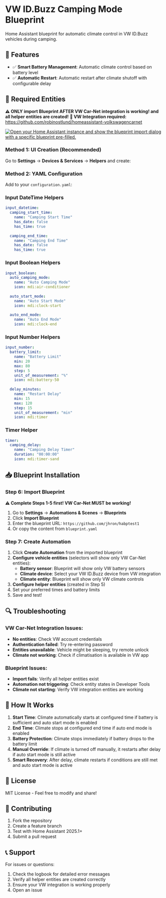 # VW ID.Buzz Camping Mode Blueprint

Home Assistant blueprint for automatic climate control in VW ID.Buzz vehicles during camping.

## 🚀 Features

- ✅ **Smart Battery Management**: Automatic climate control based on battery level
- ✅ **Automatic Restart**: Automatic restart after climate shutoff with configurable delay

## 🔧 Required Entities

**⚠️ ONLY import Blueprint AFTER VW Car-Net integration is working! and all helper entities are created!**
**🔗 VW Integration required:** https://github.com/robinostlund/homeassistant-volkswagencarnet

[![Open your Home Assistant instance and show the blueprint import dialog with a specific blueprint pre-filled.](https://my.home-assistant.io/badges/blueprint_import.svg)](https://my.home-assistant.io/redirect/blueprint_import/?blueprint_url=https%3A%2F%2Fgithub.com%2Fjhron%2Fhabptest1%2Ftree%2Fmain)

### Method 1: UI Creation (Recommended)
Go to **Settings** → **Devices & Services** → **Helpers** and create:

### Method 2: YAML Configuration  
Add to your `configuration.yaml`:

### Input DateTime Helpers
```yaml
input_datetime:
  camping_start_time:
    name: "Camping Start Time"
    has_date: false
    has_time: true
    
  camping_end_time:
    name: "Camping End Time"
    has_date: false
    has_time: true
```

### Input Boolean Helpers
```yaml
input_boolean:
  auto_camping_mode:
    name: "Auto Camping Mode"
    icon: mdi:air-conditioner
    
  auto_start_mode:
    name: "Auto Start Mode"  
    icon: mdi:clock-start
    
  auto_end_mode:
    name: "Auto End Mode"
    icon: mdi:clock-end
```

### Input Number Helpers
```yaml
input_number:
  battery_limit:
    name: "Battery Limit"
    min: 20
    max: 80
    step: 5
    unit_of_measurement: "%"
    icon: mdi:battery-50
    
  delay_minutes:
    name: "Restart Delay"
    min: 15
    max: 120
    step: 15
    unit_of_measurement: "min"
    icon: mdi:timer
```

### Timer Helper
```yaml
timer:
  camping_delay:
    name: "Camping Delay Timer"
    duration: "00:00:00"
    icon: mdi:timer-sand
```

## 📥 Blueprint Installation

### Step 6: Import Blueprint
**⚠️ Complete Steps 1-5 first! VW Car-Net MUST be working!**

1. Go to **Settings** → **Automations & Scenes** → **Blueprints**
2. Click **Import Blueprint**  
3. Enter the blueprint URL: `https://github.com/jhron/habptest1`
4. Or copy the content from `blueprint.yaml`

### Step 7: Create Automation
1. Click **Create Automation** from the imported blueprint
2. **Configure vehicle entities** (selectors will show only VW Car-Net entities):
   - **Battery sensor**: Blueprint will show only VW battery sensors
   - **Climate device**: Select your VW ID.Buzz device from VW integration
   - **Climate entity**: Blueprint will show only VW climate controls
3. **Configure helper entities** (created in Step 5)
4. Set your preferred times and battery limits
5. Save and test!

## 🔍 Troubleshooting

### VW Car-Net Integration Issues:
- **No entities**: Check VW account credentials
- **Authentication failed**: Try re-entering password
- **Entities unavailable**: Vehicle might be sleeping, try remote unlock
- **Climate not working**: Check if climatisation is available in VW app

### Blueprint Issues:
- **Import fails**: Verify all helper entities exist
- **Automation not triggering**: Check entity states in Developer Tools
- **Climate not starting**: Verify VW integration entities are working

## 🔄 How It Works

1. **Start Time**: Climate automatically starts at configured time if battery is sufficient and auto start mode is enabled
2. **End Time**: Climate stops at configured end time if auto end mode is enabled  
3. **Battery Protection**: Climate stops immediately if battery drops to the battery limit
4. **Manual Override**: If climate is turned off manually, it restarts after delay if auto start mode is still active
5. **Smart Recovery**: After delay, climate restarts if conditions are still met and auto start mode is active

## 📝 License

MIT License - Feel free to modify and share!

## 🤝 Contributing

1. Fork the repository
2. Create a feature branch
3. Test with Home Assistant 2025.1+
4. Submit a pull request

## 📞 Support

For issues or questions:
1. Check the logbook for detailed error messages
2. Verify all helper entities are created correctly
3. Ensure your VW integration is working properly
4. Open an issue
